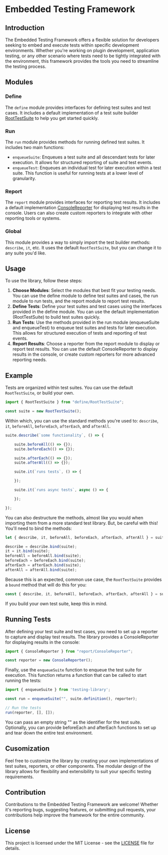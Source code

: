 # Embedded Testing Framework
## Introduction
The Embedded Testing Framework offers a flexible solution for developers seeking to embed and execute tests within specific development environments. Whether you're working on plugin development, application testing, or any other scenario where tests need to be tightly integrated with the environment, this framework provides the tools you need to streamline the testing process.

## Modules
### Define
The `define` module provides interfaces for defining test suites and test cases. It includes a default implementation of a test suite builder [RootTestSuite](./modules/define/RootTestSuite.ts) to help you get started quickly.

### Run
The `run` module provides methods for running defined test suites. It includes two main functions:

- `enqueueSuite`: Enqueues a test suite and all descendant tests for later execution. It allows for structured reporting of suite and test events.
- `enqueueTest`: Enqueues an individual test for later execution within a test suite. This function is useful for running tests at a lower level of granularity.

### Report
The `report` module provides interfaces for reporting test results. It includes a default implementation [ConsoleReporter](./modules/report/ConsoleReporter.ts) for displaying test results in the console. Users can also create custom reporters to integrate with other reporting tools or systems.

### Global
This module provides a way to simply import the test builder methods: `describe`, `it`, etc.  It uses the default `RootTestSuite`, but you can change it to any suite you'd like.

## Usage
To use the library, follow these steps:

1. **Choose Modules**: Select the modules that best fit your testing needs. You can use the define module to define test suites and cases, the run module to run tests, and the report module to report test results.
2. **Define Tests**: Define your test suites and test cases using the interfaces provided in the define module. You can use the default implementation (RootTestSuite) to build test suites quickly.
3. **Run Tests**: Use the methods provided in the run module (enqueueSuite and enqueueTest) to enqueue test suites and tests for later execution. This allows for structured execution of tests and reporting of test events.
4. **Report Results**: Choose a reporter from the report module to display or report test results. You can use the default ConsoleReporter to display results in the console, or create custom reporters for more advanced reporting needs.

## Example
Tests are organized within test suites.  You can use the default `RootTestSuite`, or build your own.
```typescript
import { RootTestSuite } from "define/RootTestSuite";

const suite = new RootTestSuite();
```
Within which, you can use the standard methods you're used to: `describe`, `it`, `beforeAll`, `beforeEach`, `afterEach`, and `afterAll`.
```typescript
suite.describe(`some functionality`, () => {

    suite.beforeAll(() => {});
    suite.beforeEach(() => {});

    suite.afterEach(() => {});
    suite.afterAll(() => {});

    suite.it(`runs tests`, () => {

    });

    suite.it(`runs async tests`, async () => {

    });

});
```
You can also destructure the methods, almost like you would when importing them from a more standard test library.  But, be careful with this!  You'll need to bind the methods:
```typescript
let { describe, it, beforeAll, beforeEach, afterEach, afterAll } = suite;

describe = describe.bind(suite);
it = it.bind(suite);
beforeAll = beforeAll.bind(suite);
beforeEach = beforeEach.bind(suite);
afterEach = afterEach.bind(suite);
afterAll = afterAll.bind(suite);
```
Because this is an expected, common use case, the `RootTestSuite` provides a `bound` method that will do this for you:
```typescript
const { describe, it, beforeAll, beforeEach, afterEach, afterAll } = suite.bound();
```
If you build your own test suite, keep this in mind.

## Running Tests
After defining your test suite and test cases, you need to set up a reporter to capture and display test results. The library provides a ConsoleReporter for displaying results in the console:
```typescript
import { ConsoleReporter } from "report/ConsoleReporter";

const reporter = new ConsoleReporter();
```
Finally, use the `enqueueSuite` function to enqueue the test suite for execution. This function returns a function that can be called to start running the tests:
```typescript
import { enqueueSuite } from 'testing-library';

const run = enqueueSuite("", suite.definition(), reporter);

// Run the tests
run(reporter, [], []);
```
You can pass an empty string "" as the identifier for the test suite. Optionally, you can provide beforeEach and afterEach functions to set up and tear down the entire test environment.

## Cusomization
Feel free to customize the library by creating your own implementations of test suites, reporters, or other components. The modular design of the library allows for flexibility and extensibility to suit your specific testing requirements.

## Contribution
Contributions to the Embedded Testing Framework are welcome! Whether it's reporting bugs, suggesting features, or submitting pull requests, your contributions help improve the framework for the entire community.

## License
This project is licensed under the MIT License - see the [LICENSE](./LICENSE) file for details.
